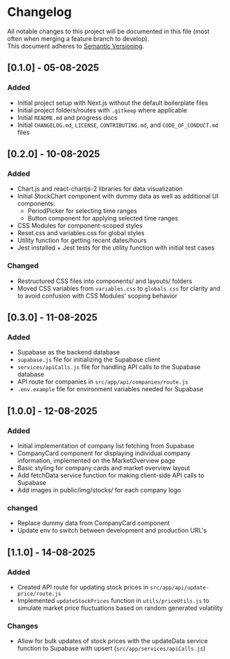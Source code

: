 # Changelog

All notable changes to this project will be documented in this file (most often when merging a feature branch to develop).
<br> This document adheres to [Semantic Versioning](https://semver.org/).

## [0.1.0] - 05-08-2025

### Added

- Initial project setup with Next.js without the default boilerplate files
- Initial project folders/routes with `.gitkeep` where applicable
- Initial `README.md` and progress docs
- Initial `CHANGELOG.md`, `LICENSE`, `CONTRIBUTING.md`, and `CODE_OF_CONDUCT.md` files

## [0.2.0] - 10-08-2025

### Added

- Chart.js and react-chartjs-2 libraries for data visualization
- Initial StockChart component with dummy data as well as additional UI components:
  - PeriodPicker for selecting time ranges
  - Button component for applying selected time ranges
- CSS Modules for component-scoped styles
- Reset.css and variables.css for global styles
- Utility function for getting recent dates/hours
- Jest installed + Jest tests for the utility function with initial test cases

### Changed

- Restructured CSS files into components/ and layouts/ folders
- Moved CSS variables from `variables.css` to `globals.css` for clarity and to avoid confusion with CSS Modules' scoping behavior

## [0.3.0] - 11-08-2025

### Added

- Supabase as the backend database
- `supabase.js` file for initializing the Supabase client
- `services/apiCalls.js` file for handling API calls to the Supabase database
- API route for companies in `src/app/api/companies/route.js`
- `.env.example` file for environment variables needed for Supabase

## [1.0.0] - 12-08-2025

### Added

- Initial implementation of company list fetching from Supabase
- CompanyCard component for displaying individual company information, implemented on the MarketOverview page
- Basic styling for company cards and market overview layout
- Add fetchData service function for making client-side API calls to Supabase
- Add images in public/img/stocks/ for each company logo

### changed

- Replace dummy data from CompanyCard component
- Update env to switch between development and production URL's

## [1.1.0] - 14-08-2025

### Added

- Created API route for updating stock prices in `src/app/api/update-price/route.js`
- Implemented `updateStockPrices` function in `utils/priceUtils.js` to simulate market price fluctuations based on random generated volatility

### Changes

- Allow for bulk updates of stock prices with the updateData service function to Supabase with upsert (`src/app/services/apiCalls.js`)
